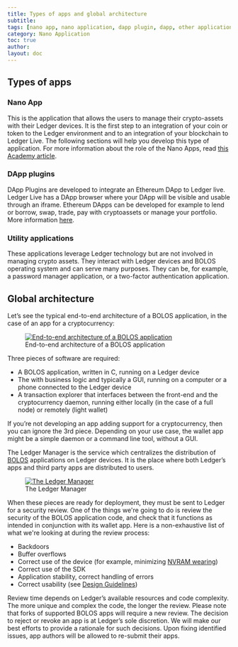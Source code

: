 ```yaml
---
title: Types of apps and global architecture
subtitle:
tags: [nano app, nano application, dapp plugin, dapp, other applications, applications, apps]
category: Nano Application
toc: true
author:
layout: doc
---
```


## Types of apps

### Nano App
This is the application that allows the users to manage their crypto-assets with their Ledger devices. It is the first step to an integration of your coin or token to the Ledger environment and to an integration of your blockchain to Ledger Live. The following sections will help you develop this type of application. For more information about the role of the Nano Apps, read [this Academy article](https://www.ledger.com/academy/hardwarewallet/what-are-ledger-applications-and-why-do-i-need-them).

### DApp plugins
DApp Plugins are developed to integrate an Ethereum DApp to Ledger live. Ledger Live has a DApp browser where your DApp will be visible and usable through an iframe. Ethereum DApps can be developed for example to lend or borrow, swap, trade, pay with cryptoassets or manage your portfolio.
More information [here](../../dapp/process).

### Utility applications
These applications leverage Ledger technology but are not involved in managing crypto assets. They interact with Ledger devices and BOLOS operating system and can serve many purposes. They can be, for example, a password manager application, or a two-factor authentication application.

## Global architecture

Let’s see the typical end-to-end architecture of a BOLOS application, in the case of an app for a cryptocurrency:

<!-- ------------- Image ------------- -->
<div class="uk-text-center">
	<figure>
	    <a href="../images/app_architecture.png" style="border-bottom:none;">
			<img src="../images/app_architecture.png" class="align-center" alt="End-to-end architecture of a BOLOS application" />
		</a>
	<figcaption>End-to-end architecture of a BOLOS application</figcaption>
	</figure>
</div>
<!-- --------------------------------- -->

Three pieces of software are required:
- A BOLOS application, written in C, running on a Ledger device
- The with business logic and typically a GUI, running on a computer or a phone connected to the Ledger device
- A transaction explorer that interfaces between the front-end and the cryptocurrency daemon, running either locally (in the case of a full node) or remotely (light wallet)

If you’re not developing an app adding support for a cryptocurrency, then you can ignore the 3rd piece. Depending on your use case, the wallet app might be a simple daemon or a command line tool, without a GUI.

The Ledger Manager is the service which centralizes the distribution of [BOLOS](https://developers.ledger.com/docs/nano-app/bolos-introduction/) applications on Ledger devices. It is the place where both Ledger’s apps and third party apps are distributed to users.

<!-- ------------- Image ------------- -->
<div class="uk-text-center">
	<figure>
	    <a href="../images/manager.png" style="border-bottom:none;">
			<img src="../images/manager.png" class="align-center" alt="The Ledger Manager" />
		</a>
		<figcaption aria-hidden="true">The Ledger Manager</figcaption>
	</figure>
</div>
<!-- --------------------------------- -->





When these pieces are ready for deployment, they must be sent to Ledger for a security review. One of the things we're going to do is review the security of the BOLOS application code, and check that it functions as intended in conjunction with its wallet app. Here is a non-exhaustive list of what we're looking at during the review process:

- Backdoors
- Buffer overflows
- Correct use of the device (for example, minimizing [NVRAM wearing](../persistent-storage#flash-memory-endurance))
- Correct use of the SDK
- Application stability, correct handling of errors
- Correct usability (see [Design Guidelines](#design-guidelines))


Review time depends on Ledger’s available resources and code complexity. The more unique and complex the code, the longer the review. Please note that forks of supported BOLOS apps will require a new review. The decision to reject or revoke an app is at Ledger’s sole discretion. We will make our best efforts to provide a rationale for such decisions. Upon fixing identified issues, app authors will be allowed to re-submit their apps.




